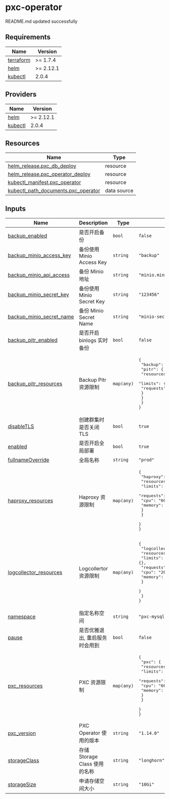 # pxc-operator

<!-- BEGINNING OF PRE-COMMIT-TERRAFORM DOCS HOOK -->
README.md updated successfully
<!-- END OF PRE-COMMIT-TERRAFORM DOCS HOOK -->

<!-- BEGIN_TF_DOCS -->


## Requirements

| Name | Version |
|------|---------|
| <a name="requirement_terraform"></a> [terraform](#requirement\_terraform) | >= 1.7.4 |
| <a name="requirement_helm"></a> [helm](#requirement\_helm) | >= 2.12.1 |
| <a name="requirement_kubectl"></a> [kubectl](#requirement\_kubectl) | 2.0.4 |
## Providers

| Name | Version |
|------|---------|
| <a name="provider_helm"></a> [helm](#provider\_helm) | >= 2.12.1 |
| <a name="provider_kubectl"></a> [kubectl](#provider\_kubectl) | 2.0.4 |

## Resources

| Name | Type |
|------|------|
| [helm_release.pxc_db_deploy](https://registry.terraform.io/providers/hashicorp/helm/latest/docs/resources/release) | resource |
| [helm_release.pxc_operator_deploy](https://registry.terraform.io/providers/hashicorp/helm/latest/docs/resources/release) | resource |
| [kubectl_manifest.pxc_operator](https://registry.terraform.io/providers/alekc/kubectl/2.0.4/docs/resources/manifest) | resource |
| [kubectl_path_documents.pxc_operator](https://registry.terraform.io/providers/alekc/kubectl/2.0.4/docs/data-sources/path_documents) | data source |
## Inputs

| Name | Description | Type | Default | Required |
|------|-------------|------|---------|:--------:|
| <a name="input_backup_enabled"></a> [backup\_enabled](#input\_backup\_enabled) | 是否开启备份 | `bool` | `false` | no |
| <a name="input_backup_minio_access_key"></a> [backup\_minio\_access\_key](#input\_backup\_minio\_access\_key) | 备份使用 Minio Access Key | `string` | `"backup"` | no |
| <a name="input_backup_minio_api_access"></a> [backup\_minio\_api\_access](#input\_backup\_minio\_api\_access) | 备份 Minio 地址 | `string` | `"minio.minio.svc.cluster.local"` | no |
| <a name="input_backup_minio_secret_key"></a> [backup\_minio\_secret\_key](#input\_backup\_minio\_secret\_key) | 备份使用 Minio Secret Key | `string` | `"123456"` | no |
| <a name="input_backup_minio_secret_name"></a> [backup\_minio\_secret\_name](#input\_backup\_minio\_secret\_name) | 备份 Minio Secret Name | `string` | `"minio-secret"` | no |
| <a name="input_backup_pitr_enabled"></a> [backup\_pitr\_enabled](#input\_backup\_pitr\_enabled) | 是否开启 binlogs 实时备份 | `bool` | `false` | no |
| <a name="input_backup_pitr_resources"></a> [backup\_pitr\_resources](#input\_backup\_pitr\_resources) | Backup Pitr 资源限制 | `map(any)` | <pre>{<br>  "backup": {<br>    "pitr": {<br>      "resources": {<br>        "limits": {},<br>        "requests": {}<br>      }<br>    }<br>  }<br>}</pre> | no |
| <a name="input_disableTLS"></a> [disableTLS](#input\_disableTLS) | 创建群集时是否关闭 TLS | `bool` | `true` | no |
| <a name="input_enabled"></a> [enabled](#input\_enabled) | 是否开启全局部署 | `bool` | `true` | no |
| <a name="input_fullnameOverride"></a> [fullnameOverride](#input\_fullnameOverride) | 全局名称 | `string` | `"prod"` | no |
| <a name="input_haproxy_resources"></a> [haproxy\_resources](#input\_haproxy\_resources) | Haproxy 资源限制 | `map(any)` | <pre>{<br>  "haproxy": {<br>    "resources": {<br>      "limits": {},<br>      "requests": {<br>        "cpu": "600m",<br>        "memory": "0.5G"<br>      }<br>    }<br>  }<br>}</pre> | no |
| <a name="input_logcollector_resources"></a> [logcollector\_resources](#input\_logcollector\_resources) | Logcollertor 资源限制 | `map(any)` | <pre>{<br>  "logcollector": {<br>    "resources": {<br>      "limits": {},<br>      "requests": {<br>        "cpu": "200m",<br>        "memory": "100M"<br>      }<br>    }<br>  }<br>}</pre> | no |
| <a name="input_namespace"></a> [namespace](#input\_namespace) | 指定名称空间 | `string` | `"pxc-mysql"` | no |
| <a name="input_pause"></a> [pause](#input\_pause) | 是否优雅退出, 重启服务时会用到 | `bool` | `false` | no |
| <a name="input_pxc_resources"></a> [pxc\_resources](#input\_pxc\_resources) | PXC 资源限制 | `map(any)` | <pre>{<br>  "pxc": {<br>    "resources": {<br>      "limits": {},<br>      "requests": {<br>        "cpu": "600m",<br>        "memory": "1Gi"<br>      }<br>    }<br>  }<br>}</pre> | no |
| <a name="input_pxc_version"></a> [pxc\_version](#input\_pxc\_version) | PXC Operator 使用的版本 | `string` | `"1.14.0"` | no |
| <a name="input_storageClass"></a> [storageClass](#input\_storageClass) | 存储 Storage Class 使用的名称 | `string` | `"longhorn"` | no |
| <a name="input_storageSize"></a> [storageSize](#input\_storageSize) | 申请存储空间大小 | `string` | `"10Gi"` | no |
<!-- END_TF_DOCS -->
